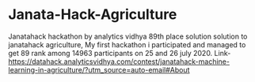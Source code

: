 # Janata-Hack-Agriculture
Janatahack hackathon by analytics vidhya 89th place solution
solution to janatahack agriculture, My first hackathon i participated and managed to get 89 rank among 14963 participants on 25 and 26 july 2020.
Link- https://datahack.analyticsvidhya.com/contest/janatahack-machine-learning-in-agriculture/?utm_source=auto-email#About
